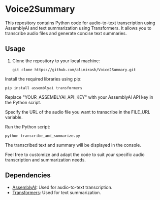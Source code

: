 # Voice2Summary

This repository contains Python code for audio-to-text transcription using AssemblyAI and text summarization using Transformers. It allows you to transcribe audio files and generate concise text summaries.

## Usage

1. Clone the repository to your local machine:

   ``` 
   git clone https://github.com/alimirash/Voice2Summary.git
   ```

Install the required libraries using pip:
``` 
pip install assemblyai transformers
```
Replace "YOUR_ASSEMBLYAI_API_KEY" with your AssemblyAI API key in the Python script.

Specify the URL of the audio file you want to transcribe in the FILE_URL variable.

Run the Python script:
```
python transcribe_and_summarize.py
```
The transcribed text and summary will be displayed in the console.

Feel free to customize and adapt the code to suit your specific audio transcription and summarization needs.

## Dependencies

- [AssemblyAI](https://www.assemblyai.com/): Used for audio-to-text transcription.
- [Transformers](https://huggingface.co/transformers/): Used for text summarization.


